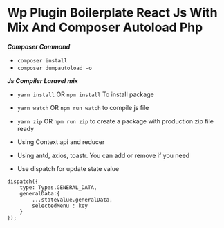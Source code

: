# Wp Plugin Boilerplate React Js With Mix And Composer Autoload Php

***Composer Command***

* ```composer install``` 
* ```composer dumpautoload -o ```

***Js Compiler Laravel mix***

* ```yarn install``` OR ```npm install```  To install package 
* ```yarn watch``` OR ```npm run watch``` to compile js file
* ```yarn zip``` OR ```npm run zip``` to create a package with production zip file ready

* Using Context api and reducer 
* Using antd, axios, toastr. You can add or remove if you need
* Use dispatch for update state value  

```
dispatch({
    type: Types.GENERAL_DATA,
    generalData:{
        ...stateValue.generalData,
        selectedMenu : key
    }
});
```
